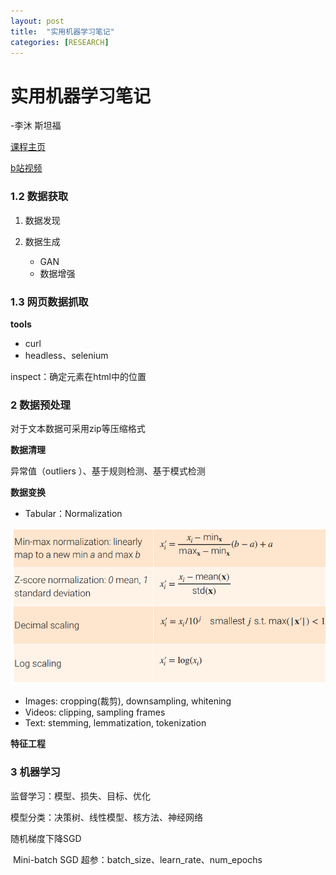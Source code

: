 ```yaml
---
layout: post
title:  "实用机器学习笔记"
categories: [RESEARCH]
---
```

# 实用机器学习笔记

-李沐 斯坦福

[课程主页](https://c.d2l.ai/stanford-cs329p/)

[b站视频](https://space.bilibili.com/1567748478/channel/seriesdetail?sid=358496)

### 1.2 数据获取

1. 数据发现

2. 数据生成
   
   - GAN
   - 数据增强

### 1.3 网页数据抓取

**tools**

- curl
- headless、selenium

inspect：确定元素在html中的位置

### 2 数据预处理

对于文本数据可采用zip等压缩格式

**数据清理**

异常值（outliers ）、基于规则检测、基于模式检测

**数据变换**

- Tabular：Normalization

![image-20220125191156358](../assets/images/2021-12-13-实用机器学习笔记/image-20220125191156358.png)

- Images: cropping(裁剪), downsampling, whitening
- Videos: clipping, sampling frames
- Text: stemming, lemmatization, tokenization 

**特征工程**

### 3 机器学习

监督学习：模型、损失、目标、优化

模型分类：决策树、线性模型、核方法、神经网络

随机梯度下降SGD

​    Mini-batch SGD 超参：batch_size、learn_rate、num_epochs
